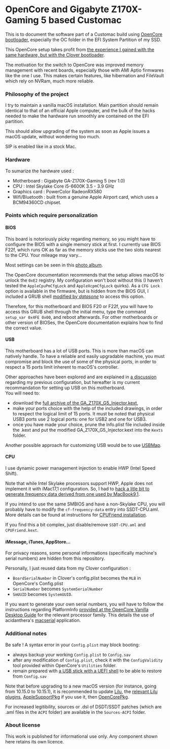 # OpenCore and Gigabyte Z170X-Gaming 5 based Customac

This is to document the software part of a Customac build using [OpenCore bootloader](https://github.com/acidanthera/OpenCorePkg), especially the OC folder in the EFI System Partition of my SSD.

This OpenCore setup takes profit from [the experience I gained with the same hardware, but with the Clover bootloader](https://github.com/barijaona/CLOVER_GA-Z170X-Gaming5).

The motivation for the switch to OpenCore was improved memory management with recent boards, especially those with AMI Aptio firmwares like the one I use. This makes certain features, like hibernation and FileVault which rely on NVRam, much more reliable.

### Philosophy of the project

I try to maintain a vanilla macOS installation. Main partition should remain identical to that of an official Apple computer, and the bulk of the hacks needed to make the hardware run smoothly are contained on the EFI partition.

This should allow upgrading of the system as soon as Apple issues a macOS update, without wondering too much.

SIP is enabled like in a stock Mac.

### Hardware

To sumarize the hardware used :

- Motherboard : Gigabyte GA-Z170X-Gaming 5 (rev 1.0)
- CPU : Intel Skylake Core i5-6600K 3.5 - 3.9 GHz
- Graphics card : PowerColor RadeonRX580
- Wifi/Bluetooth : built from a genuine Apple Airport card, which uses a BCM94360CD chipset.

### Points which require personalization

#### BIOS

This board is notoriously picky regarding memory, so you might have to configure the BIOS with a single memory stick at first. I currently use BIOS F22f, which runs OK as far as the memory sticks use the two slots nearest to the CPU. Your mileage may vary…

Most settings can be seen in this [photo album](https://www.flickr.com/photos/barijaona/albums/72157683707850861 "A Flickr photo album").

The OpenCore documentation recommends that the setup allows macOS to unlock the `0xE2` registry. My configuration won't boot without this (I haven't tested the `AppleCpuPmCfgLock` and `AppleXcpmCfgLock` quirks). As a `CFG Lock` option is available in the firmware, but is hidden from the BIOS GUI, I included a GRUB shell [modified by <i>datasone</i>](https://github.com/datasone/grub-mod-setup_var "A modified grub allowing tweaking hidden BIOS settings") to access this option.

Therefore, for this motherboard and BIOS F20 or F22f, you will have to access this GRUB shell through the initial menu, type the command `setup_var 0x4FE 0x00`, and reboot afterwards. For other motherboards or other version of BIOSes, the OpenCore documentation explains how to find the correct value.

#### USB

This motherboard has a lot of USB ports. This is more than macOS can natively handle. To have a reliable and easily upgradable machine, you must compromise and block the use of some of the physical ports, in order to respect a 15 ports limit inherent to macOS's controller.

Other approaches have been explored and are explained in [a discussion](https://github.com/barijaona/CLOVER_GA-Z170X-Gaming5/issues/9#issuecomment-305057990) regarding my previous configuration, but hereafter is my current recommandation for setting up USB on this motherboard.  
You will need to:

- download the [full archive of the GA\_Z170X\_G5\_Injector.kext](https://github.com/barijaona/barijaona.github.io/blob/master/macintosh/Jirokaki/GA-Z170X-Gaming5-USBinjector.zip),
- make your ports choice with the help of the included drawings, in order to respect the logical limit of 15 ports. It must be noted that physical USB3 ports use 2 logical ports: one for USB2 and one for USB3.
- once you have made your choice, prune the Info.plist file included inside the .kext and put the modified GA\_Z170X\_G5\_Injector.kext into the `Kexts` folder.

Another possible approach for customizing USB would be to use [USBMap](https://github.com/corpnewt/USBMap).

#### CPU

I use dynamic power management injection to enable HWP (Intel Speed Shift).

Note that while Intel Skylake processors support HWP, Apple does not implement it with iMac17,1 configuration. So, I had to [hack a litle bit to generate frequency data derived from one used by MacBook9,1](https://github.com/barijaona/OpenCore_GA-Z170X-Gaming5/commit/492580325d94d4b6e30c637626880df3bcbb7188 "Commit 4925803 committed 10 May 2020").

If you intend to use the same SMBIOS and have a non-Skylake CPU, you will probably have to modify the `cf-frequency-data` entry into SSDT-CPU.aml. More details can be found at instructions for [CPUFriend installation](https://github.com/acidanthera/CPUFriend/blob/master/Instructions.md).

If you find this a bit complex, just disable/remove `SSDT-CPU.aml` and `CPUFriend.kext`.

#### iMessage, iTunes, AppStore…

For privacy reasons, some personal informations (specifically machine's serial numbers) are hidden from this repository.

Personally, I just reused data from my Clover configuration :

- `BoardSerialNumber` in Clover's config.plist becomes the `MLB` in OpenCore's Config.plist
- `SerialNumber` becomes `SystemSerialNumber`
- `SmUUID` becomes `SystemUUID`.

If you want to generate your own serial numbers, you will have to follow the instructions regarding PlatformInfo [provided at the OpenCore Vanilla Desktop Guide](https://khronokernel-2.gitbook.io/opencore-vanilla-desktop-guide/) for the relevant processor family. This details the use of acidanthera's [macserial](https://github.com/acidanthera/MacInfoPkg) application.

### Additional notes

Be safe ! A syntax error in your `Config.plist` may block booting:

- always backup your working `Config.plist` to `Config.sav`
- after any modification of `Config.plist`, check it with the `ConfigValidity` tool provided within OpenCore's `Utilities` folder.
- remain prepared with [a USB stick with a UEFI shell](https://kc.mcafee.com/corporate/index?page=content&id=KB90801&locale=en_US "How to create a bootable USB media to access the default EFI shell") to be able to restore from `Config.sav`

Note that before upgrading to a new macOS version (for instance, going from 10.15.0 to 10.15.1), it is recommended to update [Lilu](https://github.com/acidanthera/Lilu/releases), the [relevant Lilu plugins](https://github.com/acidanthera/Lilu/blob/master/KnownPlugins.md), [AppleSupportPkg](https://github.com/acidanthera/AppleSupportPkg/releases) if you use it, then [OpenCorePkg](https://github.com/acidanthera/OpenCorePkg/releases).

For increased legitibility, sources or .dsl of DSDT/SSDT patches (which are .aml files in the `ACPI` folder) are available in the `Sources-ACPI` folder.

### About license

This work is published for informational use only. Any component shown here retains its own licence.
